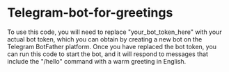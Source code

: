# Telegram-bot-for-greetings
To use this code, you will need to replace "your_bot_token_here" with your actual bot token, which you can obtain by creating a new bot on the Telegram BotFather platform. Once you have replaced the bot token, you can run this code to start the bot, and it will respond to messages that include the "/hello" command with a warm greeting in English.
